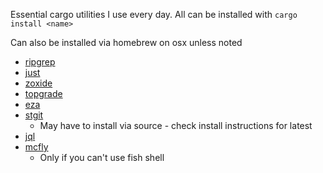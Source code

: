 Essential cargo utilities I use every day. All can be installed with `cargo install <name>`

Can also be installed via homebrew on osx unless noted

- [ripgrep](https://github.com/BurntSushi/ripgrep)
- [just](https://github.com/casey/just)
- [zoxide](https://github.com/ajeetdsouza/zoxide)
- [topgrade](https://github.com/topgrade-rs/topgrade)
- [eza](https://github.com/eza-community/eza)
- [stgit](https://github.com/stacked-git/stgit)
  - May have to install via source - check install instructions for latest
- [jql](https://github.com/yamafaktory/jql)
- [mcfly](https://github.com/cantino/mcfly)
  - Only if you can't use fish shell